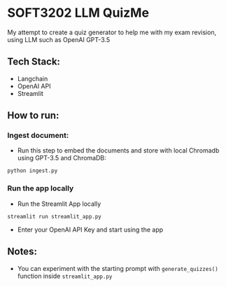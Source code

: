 # SOFT3202 LLM QuizMe

My attempt to create a quiz generator to help me with my exam revision, using LLM such as OpenAI GPT-3.5

## Tech Stack:
- Langchain
- OpenAI API
- Streamlit

## How to run:

### Ingest document:
- Run this step to embed the documents and store with local Chromadb using GPT-3.5 and ChromaDB:
  
`python ingest.py`

### Run the app locally
- Run the Streamlit App locally

`streamlit run streamlit_app.py`

- Enter your OpenAI API Key and start using the app

## Notes:
- You can experiment with the starting prompt with `generate_quizzes()` function inside `streamlit_app.py`